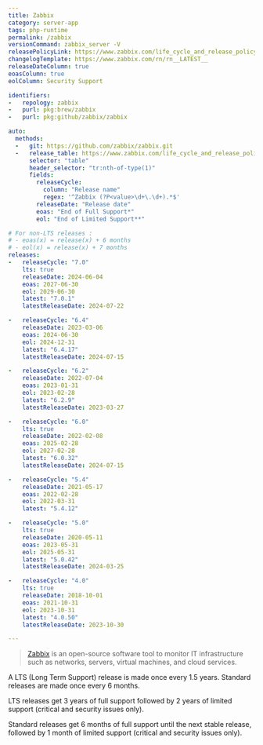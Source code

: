 ```yaml
---
title: Zabbix
category: server-app
tags: php-runtime
permalink: /zabbix
versionCommand: zabbix_server -V
releasePolicyLink: https://www.zabbix.com/life_cycle_and_release_policy
changelogTemplate: https://www.zabbix.com/rn/rn__LATEST__
releaseDateColumn: true
eoasColumn: true
eolColumn: Security Support

identifiers:
-   repology: zabbix
-   purl: pkg:brew/zabbix
-   purl: pkg:github/zabbix/zabbix

auto:
  methods:
  -   git: https://github.com/zabbix/zabbix.git
  -   release_table: https://www.zabbix.com/life_cycle_and_release_policy
      selector: "table"
      header_selector: "tr:nth-of-type(1)"
      fields:
        releaseCycle:
          column: "Release name"
          regex: '^Zabbix (?P<value>\d+\.\d+).*$'
        releaseDate: "Release date"
        eoas: "End of Full Support*"
        eol: "End of Limited Support**"

# For non-LTS releases :
# - eoas(x) = release(x) + 6 months
# - eol(x) = release(x) + 7 months
releases:
-   releaseCycle: "7.0"
    lts: true
    releaseDate: 2024-06-04
    eoas: 2027-06-30
    eol: 2029-06-30
    latest: "7.0.1"
    latestReleaseDate: 2024-07-22

-   releaseCycle: "6.4"
    releaseDate: 2023-03-06
    eoas: 2024-06-30
    eol: 2024-12-31
    latest: "6.4.17"
    latestReleaseDate: 2024-07-15

-   releaseCycle: "6.2"
    releaseDate: 2022-07-04
    eoas: 2023-01-31
    eol: 2023-02-28
    latest: "6.2.9"
    latestReleaseDate: 2023-03-27

-   releaseCycle: "6.0"
    lts: true
    releaseDate: 2022-02-08
    eoas: 2025-02-28
    eol: 2027-02-28
    latest: "6.0.32"
    latestReleaseDate: 2024-07-15

-   releaseCycle: "5.4"
    releaseDate: 2021-05-17
    eoas: 2022-02-28
    eol: 2022-03-31
    latest: "5.4.12"

-   releaseCycle: "5.0"
    lts: true
    releaseDate: 2020-05-11
    eoas: 2023-05-31
    eol: 2025-05-31
    latest: "5.0.42"
    latestReleaseDate: 2024-03-25

-   releaseCycle: "4.0"
    lts: true
    releaseDate: 2018-10-01
    eoas: 2021-10-31
    eol: 2023-10-31
    latest: "4.0.50"
    latestReleaseDate: 2023-10-30

---
```


> [Zabbix](https://www.zabbix.com/) is an open-source software tool to monitor IT infrastructure
> such as networks, servers, virtual machines, and cloud services.

A LTS (Long Term Support) release is made once every 1.5 years. Standard releases are made once
every 6 months.

LTS releases get 3 years of full support followed by 2 years of limited support (critical and
security issues only).

Standard releases get 6 months of full support until the next stable release, followed by 1 month of
limited support (critical and security issues only).
